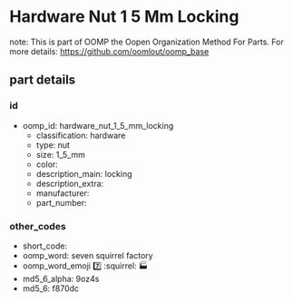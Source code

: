 # Hardware Nut 1 5 Mm Locking  

note: This is part of OOMP the Oopen Organization Method For Parts. For more details: https://github.com/oomlout/oomp_base

##  part details





### id
* oomp_id: hardware_nut_1_5_mm_locking
  * classification: hardware
  * type: nut
  * size: 1_5_mm
  * color: 
  * description_main: locking
  * description_extra: 
  * manufacturer: 
  * part_number: 

### other_codes
* short_code: 
* oomp_word: seven squirrel factory
* oomp_word_emoji :seven: :squirrel: :factory:
* md5_6_alpha: 9oz4s
* md5_6: f870dc